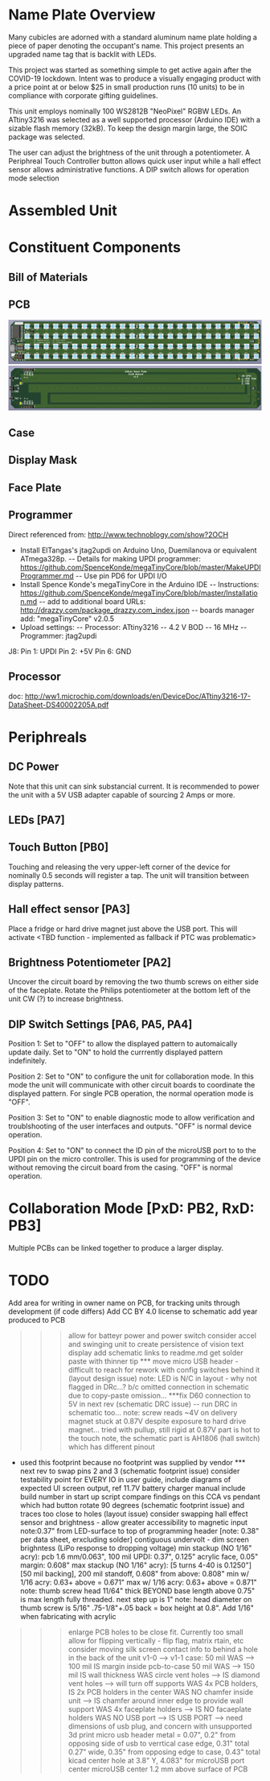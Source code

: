 # Name Plate Overview

Many cubicles are adorned with a standard aluminum name plate holding a piece of paper denoting the occupant's name.  This project presents an upgraded name tag that is backlit with LEDs.

This project was started as something simple to get active again after the COVID-19 lockdown.  Intent was to produce a visually engaging product with a price point at or below $25 in small production runs (10 units) to be in compliance with corporate gifting guidelines.

This unit employs nominally 100 WS2812B "NeoPixel" RGBW LEDs.  An ATtiny3216 was selected as a well supported processor (Arduino IDE) with a sizable flash memory (32kB).  To keep the design margin large, the SOIC package was selected.

The user can adjust the brightness of the unit through a potentiometer.  A Periphreal Touch Controller button allows quick user input while a hall effect sensor allows administrative functions.  A DIP switch allows for operation mode selection

# Assembled Unit



# Constituent Components

## Bill of Materials



## PCB

![CCA Front](https://github.com/scottalmond/NamePlate/blob/master/pcb/v1-0/cca_front.png)
![CCA Back](https://github.com/scottalmond/NamePlate/blob/master/pcb/v1-0/cca_back.png)

## Case

## Display Mask

## Face Plate

## Programmer

Direct referenced from: http://www.technoblogy.com/show?2OCH

- Install ElTangas's jtag2updi on Arduino Uno, Duemilanova or equivalent ATmega328p.  -- Details for making UPDI programmer: https://github.com/SpenceKonde/megaTinyCore/blob/master/MakeUPDIProgrammer.md
-- Use pin PD6 for UPDI I/O
- Install Spence Konde's megaTinyCore in the Arduino IDE
-- Instructions: https://github.com/SpenceKonde/megaTinyCore/blob/master/Installation.md
-- add to additional board URLs: http://drazzy.com/package_drazzy.com_index.json
-- boards manager add: "megaTinyCore" v2.0.5
- Upload settings:
-- Processor: ATtiny3216
-- 4.2 V BOD
-- 16 MHz
-- Programmer: jtag2updi

J8:
Pin 1: UPDI
Pin 2: +5V
Pin 6: GND

## Processor

doc: http://ww1.microchip.com/downloads/en/DeviceDoc/ATtiny3216-17-DataSheet-DS40002205A.pdf

# Periphreals

## DC Power

Note that this unit can sink substancial current.  It is recommended to power the unit with a 5V USB adapter capable of sourcing 2 Amps or more.

## LEDs [PA7]



## Touch Button [PB0]

Touching and releasing the very upper-left corner of the device for nominally 0.5 seconds will register a tap.  The unit will transition  between display patterns.

## Hall effect sensor [PA3]

Place a fridge or hard drive magnet just above the USB port.  This will activate <TBD function - implemented as fallback if PTC was problematic>

## Brightness Potentiometer [PA2]

Uncover the circuit board by removing the two thumb screws on either side of the faceplate.  Rotate the Philips potentiometer at the bottom left of the unit CW (?) to increase brightness.

## DIP Switch Settings [PA6, PA5, PA4]

Position 1:
Set to "OFF" to allow the displayed pattern to automaically update daily.  Set to "ON" to hold the currrently displayed pattern indefinitely.

Position 2:
Set to "ON" to configure the unit for collaboration mode.  In this mode the unit will communicate with other circuit boards to coordinate the displayed pattern.  For single PCB operation, the normal operation mode is "OFF".

Position 3:
Set to "ON" to enable diagnostic mode to allow verification and troublshooting of the user interfaces and outputs.  "OFF" is normal device operation.

Position 4:
Set to "ON" to connect the ID pin of the microUSB port to to the UPDI pin on the micro controller.  This is used for programming of the device without removing the circuit board from the casing.  "OFF" is normal operation.

# Collaboration Mode [PxD: PB2, RxD: PB3]

Multiple PCBs can be linked together to produce a larger display.  
<TBR>

# TODO

Add area for writing in owner name on PCB, for tracking units through development (if code differs)
Add CC BY 4.0 license to schematic
add year produced to PCB
>>> allow for batteyr power and power switch
>>> consider accel and swinging unit to create persistence of vision text display
add schematic links to readme.md
get solder paste with thinner tip
*** move micro USB header - difficult to reach for rework with config switches behind it (layout design issue)
note: LED is N/C in layout - why not flagged in DRc...?
b/c omitted connection in schematic due to copy-paste omission...
***fix D60 connection to 5V in next rev (schematic DRC issue)
-- run DRC in schematic too...
note: screw reads ~4V on delivery
magnet stuck at 0.87V despite exposure to hard drive magnet...
tried with pullup, still rigid at 0.87V
part is hot to the touch
note, the schematic part is AH1806 (hall switch) which has different pinout
- used this footprint because no footprint was supplied by vendor
*** next rev to swap pins 2 and 3 (schematic footprint issue)
consider testability point for EVERY IO
in user guide, include diagrams of expected UI screen output, ref 11.7V battery charger manual
include build number in start up script
compare findings on this CCA vs pendant which had button rotate 90 degrees (schematic footprint issue) and traces too close to holes (layout issue)
consider swapping hall effect sensor and brightness - allow greater accessibility to magnetic input
note:0.37" from LED-surface to top of programming header [note: 0.38" per data sheet, erxcluding solder]
contiguous undervolt - dim screen brighntess (LiPo response to dropping voltage)
min stackup (NO 1/16" acry): pcb 1.6 mm/0.063", 100 mil UPDI: 0.37", 0.125" acrylic face, 0.05" margin: 0.608"
max stackup (NO 1/16" acry): [5 turns 4-40 is 0.1250"] [50 mil backing], 200 mil standoff, 0.608" from above: 0.808"
min w/ 1/16 acry: 0.63+ above = 0.671"
max w/ 1/16 acry: 0.63+ above = 0.871"
note: thumb screw head 11/64" thick BEYOND base length above
0.75" is max length fully threaded.  next step up is 1"
note: head diameter on thumb screw is 5/16"
.75-1/8"+.05 back = 
box height at 0.8".  Add 1/16" when fabricating with acrylic
>>> enlarge PCB holes to be close fit.  Currently too small
allow for flipping vertically - flip flag, matrix rtain, etc
>>> consider moving silk screen contact info to behind a hole in the back of the unit
v1-0 --> v1-1 case:
50 mil WAS --> 100 mil IS margin inside pcb-to-case
50 mil WAS --> 150 mil IS wall thickness
WAS circle vent holes --> IS diamond vent holes --> will turn off supports
WAS 4x PCB holders, IS 2x PCB holders in the center
WAS NO chamfer inside unit --> IS chamfer around inner edge to provide wall support
WAS 4x faceplate holders --> IS NO facaeplate holders
WAS NO USB port --> IS USB PORT --> need dimensions of usb plug, and concern with unsupported 3d print
micro usb header metal = 0.07", 0.2" from opposing side of usb to verrtical case edge, 0.31" total
0.27" wide, 0.35" from opposing edge to case, 0.43" total
kicad center hole at 3.8" Y, 4.083" for microUSB port center
microUSB center 1.2 mm above surface of PCB
